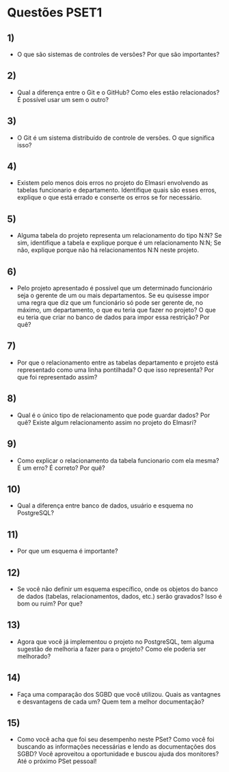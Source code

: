 # Questões PSET1

## 1)

- O que são sistemas de controles de versões? Por que são importantes?

## 2)

- Qual a diferença entre o Git e o GitHub? Como eles estão relacionados? É possível usar um sem o outro?

## 3)

- O Git é um sistema distribuído de controle de versões. O que significa isso?

## 4)

- Existem pelo menos dois erros no projeto do Elmasri envolvendo as tabelas funcionario e departamento. Identifique quais são esses erros, explique o
  que está errado e conserte os erros se for necessário.

## 5)

- Alguma tabela do projeto representa um relacionamento do tipo N:N?
  Se sim, identifique a tabela e explique porque é um relacionamento N:N; Se não,
  explique porque não há relacionamentos N:N neste projeto.

## 6)

- Pelo projeto apresentado é possível que um determinado funcionário
  seja o gerente de um ou mais departamentos. Se eu quisesse impor uma regra que
  diz que um funcionário só pode ser gerente de, no máximo, um departamento, o
  que eu teria que fazer no projeto? O que eu teria que criar no banco de dados para
  impor essa restrição? Por quê?

## 7)

- Por que o relacionamento entre as tabelas departamento e projeto está
  representado como uma linha pontilhada? O que isso representa? Por que foi representado assim?

## 8)

- Qual é o único tipo de relacionamento que pode guardar dados? Por
  quê? Existe algum relacionamento assim no projeto do Elmasri?

## 9)

- Como explicar o relacionamento da tabela funcionario com ela mesma? É um erro? É correto? Por quê?

## 10)

- Qual a diferença entre banco de dados, usuário e esquema no PostgreSQL?

## 11)

- Por que um esquema é importante?

## 12)

- Se você não definir um esquema específico, onde os objetos do banco
  de dados (tabelas, relacionamentos, dados, etc.) serão gravados? Isso é bom ou
  ruim? Por que?

## 13)

- Agora que você já implementou o projeto no PostgreSQL, tem alguma
  sugestão de melhoria a fazer para o projeto? Como ele poderia ser melhorado?

## 14)

- Faça uma comparação dos SGBD que você utilizou. Quais as vantagnes e desvantagens de cada um? Quem tem a melhor documentação?

## 15)

- Como você acha que foi seu desempenho neste PSet? Como você foi
  buscando as informações necessárias e lendo as documentações dos SGBD? Você
  aproveitou a oportunidade e buscou ajuda dos monitores?
  Até o próximo PSet pessoal!
